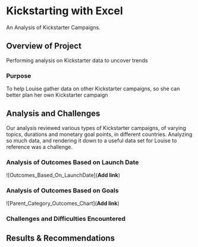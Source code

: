 # Kickstarting with Excel
An Analysis of Kickstarter Campaigns.

## Overview of Project
Performing analysis on Kickstarter data to uncover trends

### Purpose
To help Louise gather data on other Kickstarter campaigns, so she can better plan her own Kickstarter campaign

## Analysis and Challenges
Our analysis reviewed various types of Kickstarter campaigns, of varying topics, durations and monetary goal points, in different countries. Analyzing so much data, and rendering it down to a useful data set for Louise to reference was a challenge.

### Analysis of Outcomes Based on Launch Date
![Outcomes_Based_On_LaunchDate](**Add link**)

### Analysis of Outcomes Based on Goals
![Parent_Category_Outcomes_Chart](**Add link**)

### Challenges and Difficulties Encountered


## Results & Recommendations





